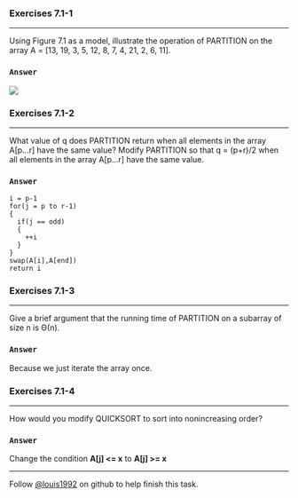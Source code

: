 ### Exercises 7.1-1
***
Using Figure 7.1 as a model, illustrate the operation of PARTITION on the array A = [13, 19, 3, 5, 12, 8, 7, 4, 21, 2, 6, 11].

### `Answer`
![](./repo/s1/1.png)


### Exercises 7.1-2
***
What value of q does PARTITION return when all elements in the array A[p...r] have the same value? Modify PARTITION so that q = (p+r)/2 when all elements in the array A[p...r] have the same value.

### `Answer`
```
i = p-1
for(j = p to r-1)
{
  if(j == odd)
  {
    ++i
  }
}
swap(A[i],A[end])
return i
```

### Exercises 7.1-3
***
Give a brief argument that the running time of PARTITION on a subarray of size n is Θ(n).

### `Answer`
Because we just iterate the array once.

### Exercises 7.1-4
***
How would you modify QUICKSORT to sort into nonincreasing order?

### `Answer`
Change the condition **A[j] <= x** to **A[j] >= x**


***
Follow [@louis1992](https://github.com/gzc) on github to help finish this task.

